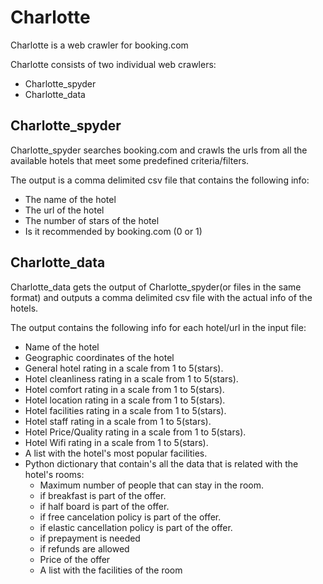 # Charlotte

Charlotte is a web crawler for booking.com

Charlotte consists of two individual web crawlers:
- Charlotte_spyder
- Charlotte_data


## Charlotte_spyder

Charlotte_spyder searches booking.com and crawls the urls from all the available hotels that meet some predefined criteria/filters.

The output is a comma delimited csv file that contains the following info:
- The name of the hotel
- The url of the hotel
- The number of stars of the hotel
- Is it recommended by booking.com (0 or 1)


## Charlotte_data

Charlotte_data gets the output of Charlotte_spyder(or files in the same format) and outputs a comma delimited csv file with the actual info of the hotels.

The output contains the following info for each hotel/url in the input file:
- Name of the hotel
- Geographic coordinates of the hotel
- General hotel rating in a scale from 1 to 5(stars).
- Hotel cleanliness rating in a scale from 1 to 5(stars).
- Hotel comfort rating in a scale from 1 to 5(stars).
- Hotel location rating in a scale from 1 to 5(stars).
- Hotel facilities rating in a scale from 1 to 5(stars).
- Hotel staff rating in a scale from 1 to 5(stars).
- Hotel Price/Quality rating in a scale from 1 to 5(stars).
- Hotel Wifi rating in a scale from 1 to 5(stars).
- A list with the hotel's most popular facilities.
- Python dictionary that contain's all the data that is related with the hotel's rooms: 
   - Maximum number of people that can stay
in the room.
   - if breakfast is part of the offer.
   - if half board is part of the offer.
   - if free cancelation policy is part of the offer.
   - if elastic cancellation policy is part of the offer.
   - if prepayment is needed
   - if refunds are allowed
   - Price of the offer
   - A list with the facilities of the room



